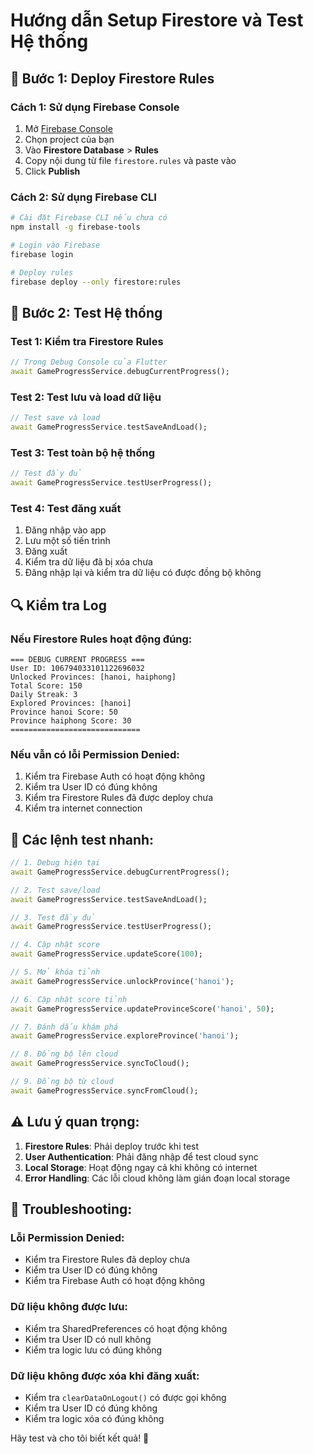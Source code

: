 # Hướng dẫn Setup Firestore và Test Hệ thống

## 🔧 **Bước 1: Deploy Firestore Rules**

### **Cách 1: Sử dụng Firebase Console**
1. Mở [Firebase Console](https://console.firebase.google.com)
2. Chọn project của bạn
3. Vào **Firestore Database** > **Rules**
4. Copy nội dung từ file `firestore.rules` và paste vào
5. Click **Publish**

### **Cách 2: Sử dụng Firebase CLI**
```bash
# Cài đặt Firebase CLI nếu chưa có
npm install -g firebase-tools

# Login vào Firebase
firebase login

# Deploy rules
firebase deploy --only firestore:rules
```

## 🧪 **Bước 2: Test Hệ thống**

### **Test 1: Kiểm tra Firestore Rules**
```dart
// Trong Debug Console của Flutter
await GameProgressService.debugCurrentProgress();
```

### **Test 2: Test lưu và load dữ liệu**
```dart
// Test save và load
await GameProgressService.testSaveAndLoad();
```

### **Test 3: Test toàn bộ hệ thống**
```dart
// Test đầy đủ
await GameProgressService.testUserProgress();
```

### **Test 4: Test đăng xuất**
1. Đăng nhập vào app
2. Lưu một số tiến trình
3. Đăng xuất
4. Kiểm tra dữ liệu đã bị xóa chưa
5. Đăng nhập lại và kiểm tra dữ liệu có được đồng bộ không

## 🔍 **Kiểm tra Log**

### **Nếu Firestore Rules hoạt động đúng:**
```
=== DEBUG CURRENT PROGRESS ===
User ID: 106794033101122696032
Unlocked Provinces: [hanoi, haiphong]
Total Score: 150
Daily Streak: 3
Explored Provinces: [hanoi]
Province hanoi Score: 50
Province haiphong Score: 30
=============================
```

### **Nếu vẫn có lỗi Permission Denied:**
1. Kiểm tra Firebase Auth có hoạt động không
2. Kiểm tra User ID có đúng không
3. Kiểm tra Firestore Rules đã được deploy chưa
4. Kiểm tra internet connection

## 🚀 **Các lệnh test nhanh:**

```dart
// 1. Debug hiện tại
await GameProgressService.debugCurrentProgress();

// 2. Test save/load
await GameProgressService.testSaveAndLoad();

// 3. Test đầy đủ
await GameProgressService.testUserProgress();

// 4. Cập nhật score
await GameProgressService.updateScore(100);

// 5. Mở khóa tỉnh
await GameProgressService.unlockProvince('hanoi');

// 6. Cập nhật score tỉnh
await GameProgressService.updateProvinceScore('hanoi', 50);

// 7. Đánh dấu khám phá
await GameProgressService.exploreProvince('hanoi');

// 8. Đồng bộ lên cloud
await GameProgressService.syncToCloud();

// 9. Đồng bộ từ cloud
await GameProgressService.syncFromCloud();
```

## ⚠️ **Lưu ý quan trọng:**

1. **Firestore Rules**: Phải deploy trước khi test
2. **User Authentication**: Phải đăng nhập để test cloud sync
3. **Local Storage**: Hoạt động ngay cả khi không có internet
4. **Error Handling**: Các lỗi cloud không làm gián đoạn local storage

## 🔧 **Troubleshooting:**

### **Lỗi Permission Denied:**
- Kiểm tra Firestore Rules đã deploy chưa
- Kiểm tra User ID có đúng không
- Kiểm tra Firebase Auth có hoạt động không

### **Dữ liệu không được lưu:**
- Kiểm tra SharedPreferences có hoạt động không
- Kiểm tra User ID có null không
- Kiểm tra logic lưu có đúng không

### **Dữ liệu không được xóa khi đăng xuất:**
- Kiểm tra `clearDataOnLogout()` có được gọi không
- Kiểm tra User ID có đúng không
- Kiểm tra logic xóa có đúng không

Hãy test và cho tôi biết kết quả! 🎯 